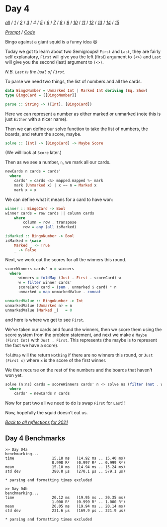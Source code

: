 Day 4
===

<!--
This section is generated and compiled by the build script at ./Build.hs from
the file `./reflections/day04.md`.  If you want to edit this, edit
that file instead!
-->

*[all][reflections]* / *[1][day01]* / *[2][day02]* / *[3][day03]* / *4* / *[5][day05]* / *[6][day06]* / *[7][day07]* / *[8][day08]* / *[9][day09]* / *[10][day10]* / *[11][day11]* / *[12][day12]* / *[13][day13]* / *[14][day14]* / *[15][day15]*

[reflections]: https://github.com/egnwd/advent/blob/main/reflections.md
[day01]: https://github.com/egnwd/advent/blob/2021/reflections-out/day01.md
[day02]: https://github.com/egnwd/advent/blob/2021/reflections-out/day02.md
[day03]: https://github.com/egnwd/advent/blob/2021/reflections-out/day03.md
[day05]: https://github.com/egnwd/advent/blob/2021/reflections-out/day05.md
[day06]: https://github.com/egnwd/advent/blob/2021/reflections-out/day06.md
[day07]: https://github.com/egnwd/advent/blob/2021/reflections-out/day07.md
[day08]: https://github.com/egnwd/advent/blob/2021/reflections-out/day08.md
[day09]: https://github.com/egnwd/advent/blob/2021/reflections-out/day09.md
[day10]: https://github.com/egnwd/advent/blob/2021/reflections-out/day10.md
[day11]: https://github.com/egnwd/advent/blob/2021/reflections-out/day11.md
[day12]: https://github.com/egnwd/advent/blob/2021/reflections-out/day12.md
[day13]: https://github.com/egnwd/advent/blob/2021/reflections-out/day13.md
[day14]: https://github.com/egnwd/advent/blob/2021/reflections-out/day14.md
[day15]: https://github.com/egnwd/advent/blob/2021/reflections-out/day15.md

*[Prompt][d04p]* / *[Code][d04g]*

[d04p]: https://adventofcode.com/2021/day/4
[d04g]: https://github.com/egnwd/advent/blob/main/src/AOC/Challenge/Day04.hs

Bingo against a giant squid is a funny idea 😆

Today we got to learn about two Semigroups! `First` and `Last`,
they are fairly self explanatory, `First` will give you the left (first) argument to `(<>)`
and `Last` will give you the second (last) argument to `(<>)`.

_N.B. `Last` is the `Dual` of `First`._

To parse we need two things, the list of numbers and all the cards.

```haskell
data BingoNumber = Unmarked Int | Marked Int deriving (Eq, Show)
type BingoCard = [[BingoNumber]]

parse :: String -> ([Int], [BingoCard])
```

Here we can represent a number as either marked or unmarked (note this is just `Either` with a nicer name).

Then we can define our solve function to take the list of numbers, the boards, and return the score, maybe.

```haskell
solve :: [Int] -> [BingoCard] -> Maybe Score
```

(We will look at `Score` later.)

Then as we see a number, `n`, we mark all our cards.

```haskell
newCards n cards = cards'
  where
    cards' = cards <&> mapped.mapped %~ mark
    mark (Unmarked x) | x == n = Marked x
    mark x = x
```

We can define what it means for a card to have won:

```haskell
winner :: BingoCard -> Bool
winner cards = row cards || column cards
    where
        column = row . transpose
        row = any (all isMarked)

isMarked :: BingoNumber -> Bool
isMarked = \case
    Marked _ -> True
    _ -> False
```

Next, we work out the scores for all the winners this round.

```haskell
scoreWinners cards' n = winners
  where
      winners = foldMap (Just . First . scoreCard) w
      w = filter winner cards'
      scoreCard card = (sum . unmarked $ card) * n
      unmarked = map unmarkedValue . concat

unmarkedValue :: BingoNumber -> Int
unmarkedValue (Unmarked n) = n
unmarkedValue (Marked _)   = 0
```

and here is where we get to see `First`.

We've taken our cards and found the winners, then we score them using the score system from the problem statement,
and next we make a `Maybe (First Int)` with `Just . First`. This represents (the maybe is to represent the fact we have a score).

`foldMap` will the return `Nothing` if there are no winners this round, or `Just (First x)` where `x` is the score of the first winner.

We then recurse on the rest of the numbers and the boards that haven't won yet.

```haskell
solve (n:ns) cards = scoreWinners cards' n <> solve ns (filter (not . winner) cards')
  where
    cards' = newCards n cards
```

Now for part two all we need to do is swap `First` for `Last`!!

Now, hopefully the squid doesn't eat us.


*[Back to all reflections for 2021][reflections]*

## Day 4 Benchmarks

```
>> Day 04a
benchmarking...
time                 15.18 ms   (14.92 ms .. 15.40 ms)
                     0.998 R²   (0.997 R² .. 0.999 R²)
mean                 15.10 ms   (14.94 ms .. 15.24 ms)
std dev              380.8 μs   (270.1 μs .. 579.1 μs)

* parsing and formatting times excluded

>> Day 04b
benchmarking...
time                 20.12 ms   (19.95 ms .. 20.35 ms)
                     1.000 R²   (0.999 R² .. 1.000 R²)
mean                 20.05 ms   (19.94 ms .. 20.14 ms)
std dev              231.6 μs   (169.9 μs .. 321.9 μs)

* parsing and formatting times excluded
```
